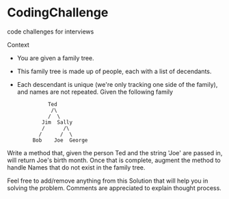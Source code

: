 CodingChallenge
===============

code challenges for interviews

Context

- You are given a family tree.  
- This family tree is made up of people, each with a list of decendants.   
- Each descendant is unique (we're only tracking one side of the family), and names are not repeated.
Given the following family

                Ted
                 /\
                /  \
              Jim  Sally
              /      /\
             /      /  \
           Bob    Joe  George
Write a method that, given the person Ted and the string 'Joe' are passed in, will return Joe's birth month. Once that is complete, augment the method to handle Names that do not exist in the family tree.

Feel free to add/remove anything from this Solution that will help you in solving the problem. Comments are appreciated to explain thought process.
